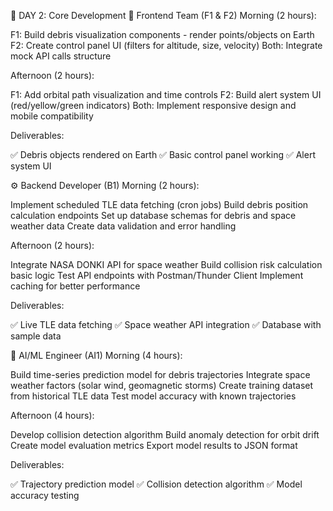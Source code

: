 📅 DAY 2: Core Development
🎯 Frontend Team (F1 & F2)
Morning (2 hours):

F1: Build debris visualization components - render points/objects on Earth
F2: Create control panel UI (filters for altitude, size, velocity)
Both: Integrate mock API calls structure

Afternoon (2 hours):

F1: Add orbital path visualization and time controls
F2: Build alert system UI (red/yellow/green indicators)
Both: Implement responsive design and mobile compatibility

Deliverables:

✅ Debris objects rendered on Earth
✅ Basic control panel working
✅ Alert system UI

⚙️ Backend Developer (B1)
Morning (2 hours):

Implement scheduled TLE data fetching (cron jobs)
Build debris position calculation endpoints
Set up database schemas for debris and space weather data
Create data validation and error handling

Afternoon (2 hours):

Integrate NASA DONKI API for space weather
Build collision risk calculation basic logic
Test API endpoints with Postman/Thunder Client
Implement caching for better performance

Deliverables:

✅ Live TLE data fetching
✅ Space weather API integration
✅ Database with sample data

🤖 AI/ML Engineer (AI1)
Morning (4 hours):

Build time-series prediction model for debris trajectories
Integrate space weather factors (solar wind, geomagnetic storms)
Create training dataset from historical TLE data
Test model accuracy with known trajectories

Afternoon (4 hours):

Develop collision detection algorithm
Build anomaly detection for orbit drift
Create model evaluation metrics
Export model results to JSON format

Deliverables:

✅ Trajectory prediction model
✅ Collision detection algorithm
✅ Model accuracy testing